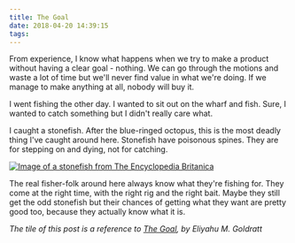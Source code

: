 ```yaml
---
title: The Goal
date: 2018-04-20 14:39:15
tags:
---
```


From experience, I know what happens when we try to make a product without having a clear goal - nothing. We can go through the motions and waste a lot of time but we'll never find value in what we're doing. If we manage to make anything at all, nobody will buy it.

I went fishing the other day. I wanted to sit out on the wharf and fish. Sure, I wanted to catch something but I didn't really care what.

I caught a stonefish. After the blue-ringed octopus, this is the most deadly thing I've caught around here. Stonefish have poisonous spines. They are for stepping on and dying, not for catching.

[![Image of a stonefish from The Encyclopedia Britanica](https://cdn.britannica.com/700x450/79/175979-004-36F859E3.jpg)](https://www.britannica.com/animal/stonefish-Synanceiidae-family)

The real fisher-folk around here always know what they're fishing for. They come at the right time, with the right rig and the right bait. Maybe they still get the odd stonefish but their chances of getting what they want are pretty good too, because they actually know what it is.

_The tile of this post is a reference to [The Goal](https://en.wikipedia.org/wiki/The_Goal), by Eliyahu M. Goldratt_
